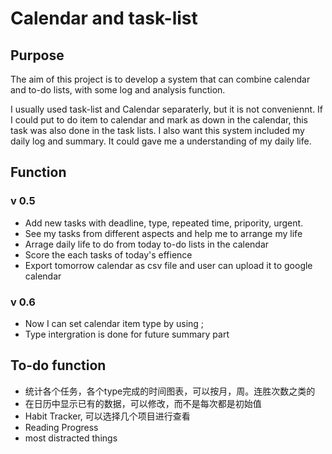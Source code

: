 # Calendar and task-list
## Purpose
The aim of this project is to develop a system that can combine calendar and to-do lists, with some log and analysis function.

I usually used task-list and Calendar separaterly, but it is not conveniennt. If I could put to do item to calendar and mark as down in the calendar, this task was also done in the task lists. I also want this system included my daily log and summary. It could gave me a understanding of my daily life. 

## Function
### v 0.5
- Add new tasks with deadline, type, repeated time, pripority, urgent.
- See my tasks from different aspects and help me to arrange my life
- Arrage daily life to do from today to-do lists in the calendar
- Score the each tasks of today's effience
- Export tomorrow calendar as csv file and user can upload it to google calendar

### v 0.6 
 - Now I can set calendar item type by using ;
 - Type intergration is done for future summary part


## To-do function

- 统计各个任务，各个type完成的时间图表，可以按月，周。连胜次数之类的
- 在日历中显示已有的数据，可以修改，而不是每次都是初始值
- Habit Tracker, 可以选择几个项目进行查看
- Reading Progress
- most distracted things


